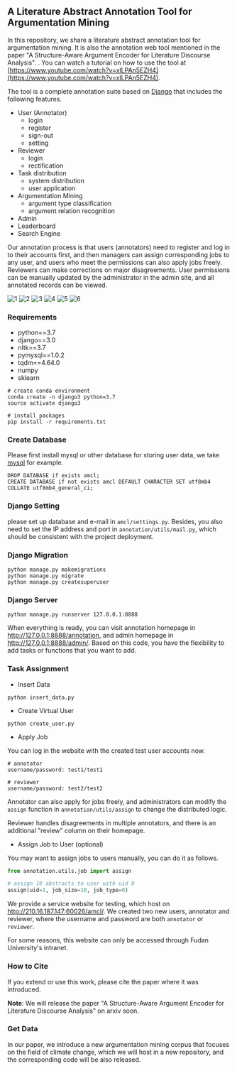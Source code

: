 ## A Literature Abstract Annotation Tool for Argumentation Mining

In this repository, we share a literature abstract annotation tool for argumentation mining. It is also the annotation web tool mentioned in the paper "A Structure-Aware Argument Encoder for Literature Discourse Analysis". . You can watch a tutorial on how to use the tool at [https://www.youtube.com/watch?v=xILPAn5EZH4](https://www.youtube.com/watch?v=xILPAn5EZH4).    

The tool is a complete annotation suite based on [Django](https://www.djangoproject.com/) that includes the following features. 

- User (Annotator)
  - login
  - register
  - sign-out
  - setting
- Reviewer
  - login
  - rectification
- Task distribution
  - system distribution
  - user application
- Argumentation Mining
  - argument type classification
  - argument relation recognition
- Admin
- Leaderboard
- Search Engine

Our annotation process is that users (annotators) need to register and log in to their accounts first, and then managers can assign corresponding jobs to any user, and users who meet the permissions can also apply jobs freely. Reviewers can make corrections on major disagreements. User permissions can be manually updated by the administrator in the admin site, and all annotated records can be viewed.

![1](static/demo/1.png)
![2](static/demo/2.png)
![3](static/demo/3.png)
![4](static/demo/4.png)
![5](static/demo/5.png)
![6](static/demo/6.png)

### Requirements

- python==3.7
- django==3.0
- nltk==3.7
- pymysql==1.0.2
- tqdm==4.64.0
- numpy
- sklearn

```shell
# create conda environment
conda create -n django3 python=3.7
source activate django3

# install packages
pip install -r requirements.txt
```

### Create Database

Please first install mysql or other database for storing user data, we take [mysql](https://www.mysql.com/) for example.  

```mysql
DROP DATABASE if exists amcl;
CREATE DATABASE if not exists amcl DEFAULT CHARACTER SET utf8mb4 COLLATE utf8mb4_general_ci;
```

### Django Setting

please set up database and e-mail in `amcl/settings.py`. Besides, you also need to set the IP address and port in `annotation/utils/mail.py`, which should be consistent with the project deployment.  

### Django Migration

```shell
python manage.py makemigrations
python manage.py migrate
python manage.py createsuperuser
```

### Django Server

```shell
python manage.py runserver 127.0.0.1:8888
```

When everything is ready, you can visit annotation homepage in http://127.0.0.1:8888/annotation, and admin homepage in http://127.0.0.1:8888/admin/. Based on this code, you have the flexibility to add tasks or functions that you want to add. 

### Task Assignment

- Insert Data

```shell
python insert_data.py
```

- Create Virtual User

```shell
python create_user.py
```

- Apply Job

You can log in the website with the created test user accounts now. 

```
# annotator
username/password: test1/test1

# reviewer
username/password: test2/test2
```

Annotator can also apply for jobs freely, and administrators can modify the `assign` function in `annotation/utils/assign` to change the distributed logic. 

Reviewer handles disagreements in multiple annotators, and there is an additional "review" column on their homepage. 

- Assign Job to User (optional)

You may want to assign jobs to users manually, you can do it as follows.

```python
from annotation.utils.job import assign

# assign 10 abstracts to user with uid 0
assign(uid=1, job_size=10, job_type=0)
```

We provide a service website for testing, which host on http://210.16.187.147:60026/amcl/. We created two new users, annotator and reviewer, where the username and password are both `annotator` or `reviewer`.

For some reasons, this website can only be accessed through Fudan University's intranet. 

### How to Cite

If you extend or use this work, please cite the paper where it was introduced. 

**Note**: We will release the paper "A Structure-Aware Argument Encoder for Literature Discourse Analysis" on arxiv soon.

### Get Data

In our paper, we introduce a new argumentation mining corpus that focuses on the field of climate change, which we will host in a new repository, and the corresponding code will be also released.
